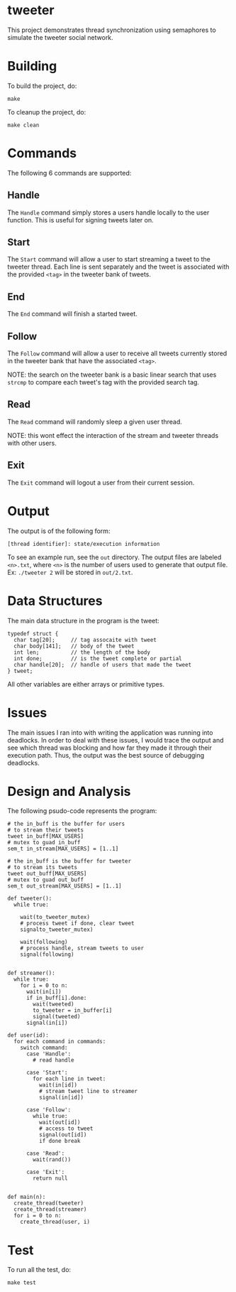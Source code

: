 # tweeter

This project demonstrates thread synchronization using semaphores to
simulate the tweeter social network.

# Building

To build the project, do:

    make

To cleanup the project, do:

    make clean

# Commands

The following 6 commands are supported:

## Handle <handle>

The `Handle` command simply stores a users handle locally to the user
function. This is useful for signing tweets later on.

## Start <tag>

The `Start` command will allow a user to start streaming a tweet to the
tweeter thread. Each line is sent separately and the tweet is associated
with the provided `<tag>` in the tweeter bank of tweets.

## End <tag>

The `End` command will finish a started tweet.

## Follow <tag>

The `Follow` command will allow a user to receive all tweets currently
stored in the tweeter bank that have the associated `<tag>`.

NOTE: the search on the tweeter bank is a basic linear search that uses
`strcmp` to compare each tweet's tag with the provided search tag.

## Read

The `Read` command will randomly sleep a given user thread.

NOTE: this wont effect the interaction of the stream and tweeter threads
with other users.

## Exit

The `Exit` command will logout a user from their current session.

# Output

The output is of the following form:

```
[thread identifier]: state/execution information
```

To see an example run, see the `out` directory. The output files are
labeled `<n>.txt`, where `<n>` is the number of users used to generate
that output file. Ex: `./tweeter 2` will be stored in `out/2.txt`.

# Data Structures

The main data structure in the program is the tweet:

```
typedef struct {
  char tag[20];     // tag assocaite with tweet
  char body[141];   // body of the tweet
  int len;          // the length of the body
  int done;         // is the tweet complete or partial
  char handle[20];  // handle of users that made the tweet
} tweet;
```

All other variables are either arrays or primitive types.

# Issues

The main issues I ran into with writing the application was running into
deadlocks. In order to deal with these issues, I would trace the output
and see which thread was blocking and how far they made it through their
execution path. Thus, the output was the best source of debugging
deadlocks.

# Design and Analysis

The following psudo-code represents the program:

```
# the in_buff is the buffer for users
# to stream their tweets
tweet in_buff[MAX_USERS]
# mutex to guad in_buff
sem_t in_stream[MAX_USERS] = [1..1]

# the in_buff is the buffer for tweeter
# to stream its tweets
tweet out_buff[MAX_USERS]
# mutex to guad out_buff
sem_t out_stream[MAX_USERS] = [1..1]

def tweeter():
  while true:

    wait(to_tweeter_mutex)
    # process tweet if done, clear tweet
    signalto_tweeter_mutex)

    wait(following)
    # process handle, stream tweets to user
    signal(following)


def streamer():
  while true:
    for i = 0 to n:
      wait(in[i])
      if in_buff[i].done:
        wait(tweeted)
        to_tweeter = in_buffer[i]
        signal(tweeted)
      signal(in[i])

def user(id):
  for each command in commands:
    switch command:
      case 'Handle':
        # read handle

      case 'Start':
        for each line in tweet:
          wait(in[id])
          # stream tweet line to streamer
          signal(in[id])

      case 'Follow':
        while true:
          wait(out[id])
          # access to tweet
          signal(out[id])
          if done break

      case 'Read':
        wait(rand())

      case 'Exit':
        return null
      

def main(n):
  create_thread(tweeter)
  create_thread(streamer)
  for i = 0 to n:
    create_thread(user, i)
```

# Test

To run all the test, do:

    make test
